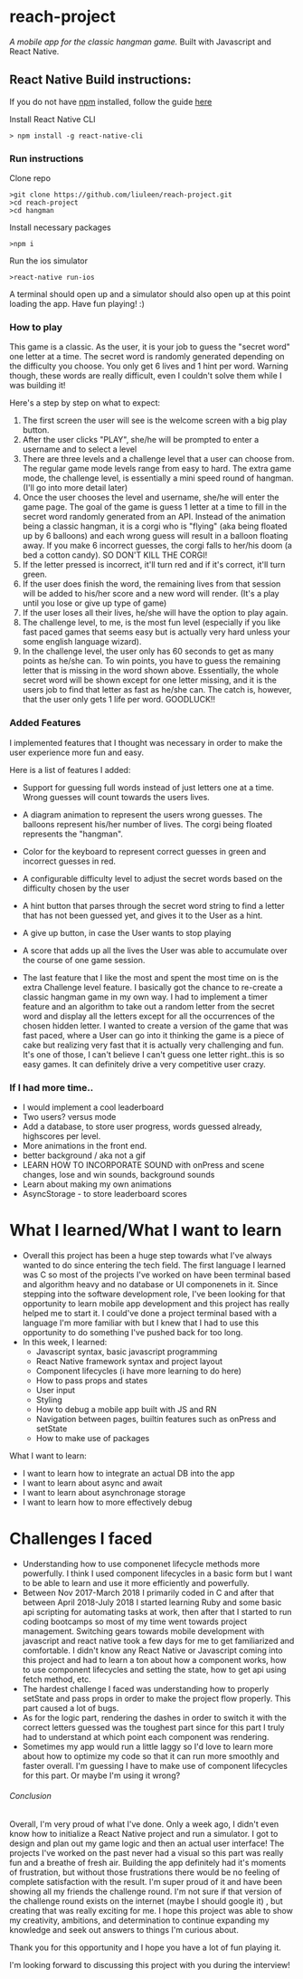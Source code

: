 # reach-project

_A mobile app for the classic hangman game._
Built with Javascript and React Native. 

## React Native Build instructions:

If you do not have [npm](https://www.npmjs.com/get-npm) installed, follow the guide [here](https://www.npmjs.com/get-npm)

Install React Native CLI
```
> npm install -g react-native-cli
```

### Run instructions
Clone repo
```
>git clone https://github.com/liuleen/reach-project.git
>cd reach-project
>cd hangman
```
Install necessary packages
```
>npm i
```
Run the ios simulator
```
>react-native run-ios
```
A terminal should open up and a simulator should also open up at this point loading the app. Have fun playing! :) 

### How to play

This game is a classic. As the user, it is your job to guess the "secret word" one letter at a time. The secret word is randomly generated depending on the difficulty you choose. You only get 6 lives and 1 hint per word. Warning though, these words are really difficult, even I couldn't solve them while I was building it! 

Here's a step by step on what to expect:
1. The first screen the user will see is the welcome screen with a big play button.
2. After the user clicks "PLAY", she/he will be prompted to enter a username and to select a level
3. There are three levels and a challenge level that a user can choose from. The regular game mode levels range from easy to hard. The extra game mode, the challenge level, is essentially a mini speed round of hangman. (I'll go into more detail later)
4. Once the user chooses the level and username, she/he will enter the game page. The goal of the game is guess 1 letter at a time to fill in the secret word randomly generated from an API. Instead of the animation being a classic hangman, it is a corgi who is "flying" (aka being floated up by 6 balloons) and each wrong guess will result in a balloon floating away. If you make 6 incorrect guesses, the corgi falls to her/his doom (a bed a cotton candy). SO DON'T KILL THE CORGI! 
5. If the letter pressed is incorrect, it'll turn red and if it's correct, it'll turn green. 
6. If the user does finish the word, the remaining lives from that session will be added to his/her score and a new word will render. (It's a play until you lose or give up type of game)
7. If the user loses all their lives, he/she will have the option to play again.
8. The challenge level, to me, is the most fun level (especially if you like fast paced games that seems easy but is actually very hard unless your some english language wizard).
9. In the challenge level, the user only has 60 seconds to get as many points as he/she can. To win points, you have to guess the remaining letter that is missing in the word shown above. Essentially, the whole secret word will be shown except for one letter missing, and it is the users job to find that letter as fast as he/she can. The catch is, however, that the user only gets 1 life per word. GOODLUCK!! 

### Added Features

I implemented features that I thought was necessary in order to make the user experience more fun and easy. 

Here is a list of features I added: 
- Support for guessing full words instead of just letters one at a time. Wrong guesses will count towards the users lives.
- A diagram animation to represent the users wrong guesses. The balloons represent his/her number of lives. The corgi being floated represents the "hangman".
- Color for the keyboard to represent correct guesses in green and incorrect guesses in red. 
- A configurable difficulty level to adjust the secret words based on the difficulty chosen by the user
- A hint button that parses through the secret word string to find a letter that has not been guessed yet, and gives it to the User as a hint. 
- A give up button, in case the User wants to stop playing
- A score that adds up all the lives the User was able to accumulate over the course of one game session. 

- The last feature that I like the most and spent the most time on is the extra Challenge level feature. I basically got the chance to re-create a classic hangman game in my own way. I had to implement a timer feature and an algorithm to take out a random letter from the secret word and display all the letters except for all the occurrences of the chosen hidden letter. I wanted to create a version of the game that was fast paced, where a User can go into it thinking the game is a piece of cake but realizing very fast that it is actually very challenging and fun. It's one of those, I can't believe I can't guess one letter right..this is so easy games. It can definitely drive a very competitive user crazy. 

### If I had more time..

- I would implement a cool leaderboard 
- Two users? versus mode
- Add a database, to store user progress, words guessed already, highscores per level. 
- More animations in the front end. 
- better background / aka not a gif
- LEARN HOW TO INCORPORATE SOUND with onPress and scene changes, lose and win sounds, background sounds
- Learn about making my own animations
- AsyncStorage - to store leaderboard scores

# What I learned/What I want to learn

- Overall this project has been a huge step towards what I've always wanted to do since entering the tech field. The first language I learned was C so most of the projects I've worked on have been terminal based and algorithm heavy and no database or UI componenets in it. Since stepping into the software development role, I've been looking for that opportunity to learn mobile app development and this project has really helped me to start it. I could've done a project terminal based with a language I'm more familiar with but I knew that I had to use this opportunity to do something I've pushed back for too long. 
- In this week, I learned:
    - Javascript syntax, basic javascript programming
    - React Native framework syntax and project layout
    - Component lifecycles (i have more learning to do here)
    - How to pass props and states
    - User input
    - Styling
    - How to debug a mobile app built with JS and RN
    - Navigation between pages, builtin features such as onPress and setState
    - How to make use of packages

What I want to learn: 
- I want to learn how to integrate an actual DB into the app 
- I want to learn about async and await 
- I want to learn about asynchronage storage 
- I want to learn how to more effectively debug

# Challenges I faced

- Understanding how to use componenet lifecycle methods more powerfully. I think I used component lifecycles in a basic form but I want to be able to learn and use it more efficiently and powerfully.
- Between Nov 2017-March 2018 I primarily coded in C and after that between April 2018-July 2018 I started learning Ruby and some basic api scripting for automating tasks at work, then after that I started to run coding bootcamps so most of my time went towards project management. Switching gears towards mobile development with javascript and react native took a few days for me to get familiarized and comfortable. I didn't know any React Native or Javascript coming into this project and had to learn a ton about how a component works, how to use component lifecycles and setting the state, how to get api using fetch method, etc. 
- The hardest challenge I faced was understanding how to properly setState and pass props in order to make the project flow properly. This part caused a lot of bugs. 
- As for the logic part, rendering the dashes in order to switch it with the correct letters guessed was the toughest part since for this part I truly had to understand at which point each component was rendering. 
- Sometimes my app would run a little laggy so I'd love to learn more about how to optimize my code so that it can run more smoothly and faster overall. I'm guessing I have to make use of component lifecycles for this part. Or maybe I'm using it wrong?

###### Conclusion
Overall, I'm very proud of what I've done. Only a week ago, I didn't even know how to initialize a React Native project and run a simulator. I got to design and plan out my game logic and then an actual user interface! The projects I've worked on the past never had a visual so this part was really fun and a breathe of fresh air. Building the app definitely had it's moments of frustration, but without those frustrations there would be no feeling of complete satisfaction with the result. I'm super proud of it and have been showing all my friends the challenge round. I'm not sure if that version of the challenge round exists on the internet (maybe I should google it) , but creating that was really exciting for me. I hope this project was able to show my creativity, ambitions, and determination to continue expanding my knowledge and seek out answers to things I'm curious about. 

Thank you for this opportunity and I hope you have a lot of fun playing it. 

I'm looking forward to discussing this project with you during the interview! 

